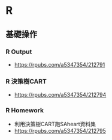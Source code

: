 # R
## 基礎操作
### R Output
- https://rpubs.com/a5347354/212791

### R 決策樹CART
- https://rpubs.com/a5347354/212794

### R Homework
- 利用決策樹CART跑SAheart資料集
- https://rpubs.com/a5347354/212795
